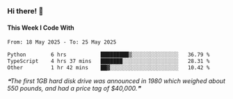 ### Hi there! 👋

#### This Week I Code With
<!--START_SECTION:waka-->

```txt
From: 18 May 2025 - To: 25 May 2025

Python        6 hrs           █████████▒░░░░░░░░░░░░░░░   36.79 %
TypeScript    4 hrs 37 mins   ███████░░░░░░░░░░░░░░░░░░   28.31 %
Other         1 hr 42 mins    ██▓░░░░░░░░░░░░░░░░░░░░░░   10.42 %
```

<!--END_SECTION:waka-->

<!--STARTS_HERE_QUOTE_README-->
<i>❝The first 1GB hard disk drive was announced in 1980 which weighed about 550 pounds, and had a price tag of $40,000.❞</i>
<!--ENDS_HERE_QUOTE_README-->
